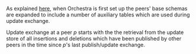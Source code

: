 As explained [here](OrchestraTables.md), when Orchestra is first set up the peers' base schemas are expanded to include a number of auxiliary tables which are used during update exchange.

Update exchange at a peer _p_ starts with the the retrieval from the update store of all insertions and deletions which have been published by other peers in the time since _p_'s last publish/update exchange.

